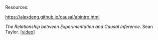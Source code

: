 
Resources:

https://alexdeng.github.io/causal/abintro.html

*The Relationship between Experimentation and Causal Inference*. Sean Taylor. [[video](https://www.youtube.com/watch?v=5Myw5A-ZILs)]